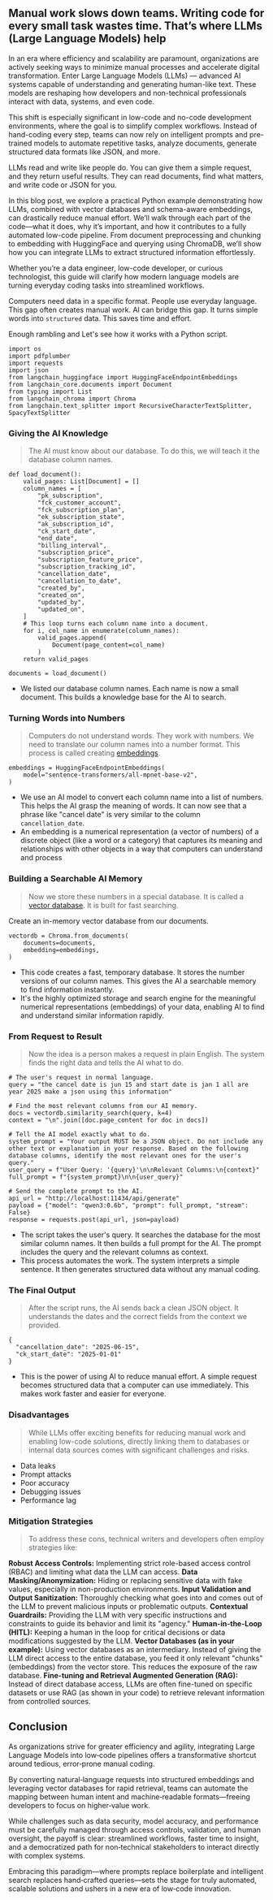 ## Manual work slows down teams. Writing code for every small task wastes time. That’s where LLMs (Large Language Models) help

In an era where efficiency and scalability are paramount, organizations are actively seeking ways to minimize manual processes and accelerate digital transformation. Enter Large Language Models (LLMs) — advanced AI systems capable of understanding and generating human-like text. These models are reshaping how developers and non-technical professionals interact with data, systems, and even code.

This shift is especially significant in low-code and no-code development environments, where the goal is to simplify complex workflows. Instead of hand-coding every step, teams can now rely on intelligent prompts and pre-trained models to automate repetitive tasks, analyze documents, generate structured data formats like JSON, and more.

LLMs read and write like people do. You can give them a simple request, and they return useful results. They can read documents, find what matters, and write code or JSON for you.

In this blog post, we explore a practical Python example demonstrating how LLMs, combined with vector databases and schema-aware embeddings, can drastically reduce manual effort. We’ll walk through each part of the code—what it does, why it’s important, and how it contributes to a fully automated low-code pipeline. From document preprocessing and chunking to embedding with HuggingFace and querying using ChromaDB, we’ll show how you can integrate LLMs to extract structured information effortlessly.

Whether you’re a data engineer, low-code developer, or curious technologist, this guide will clarify how modern language models are turning everyday coding tasks into streamlined workflows.

Computers need data in a specific format. People use everyday language. This gap often creates manual work. AI can bridge this gap. It turns simple words into `structured` data. This saves time and effort.

Enough rambling and Let's see how it works with a Python script.

```
import os
import pdfplumber
import requests
import json
from langchain_huggingface import HuggingFaceEndpointEmbeddings
from langchain_core.documents import Document
from typing import List
from langchain_chroma import Chroma
from langchain.text_splitter import RecursiveCharacterTextSplitter, SpacyTextSplitter
```

### Giving the AI Knowledge

> The AI must know about our database. To do this, we will teach it the database column names.

```
def load_document():
    valid_pages: List[Document] = []
    column_names = [
        "pk_subscription",
        "fck_customer_account",
        "fck_subscription_plan",
        "ek_subscription_state",
        "ak_subscription_id",
        "ck_start_date",
        "end_date",
        "billing_interval",
        "subscription_price",
        "subscription_feature_price",
        "subscription_tracking_id",
        "cancellation_date",
        "cancellation_to_date",
        "created_by",
        "created_on",
        "updated_by",
        "updated_on",
    ]
    # This loop turns each column name into a document.
    for i, col_name in enumerate(column_names):
        valid_pages.append(
            Document(page_content=col_name)
        )
    return valid_pages

documents = load_document()
```

* We listed our database column names. Each name is now a small document. This builds a knowledge base for the AI to search.

### Turning Words into Numbers

> Computers do not understand words. They work with numbers. We need to translate our column names into a number format. This process is called creating [embeddings](https://aws.amazon.com/what-is/embeddings-in-machine-learning/).

```
embeddings = HuggingFaceEndpointEmbeddings(
    model="sentence-transformers/all-mpnet-base-v2",
)
```

* We use an AI model to convert each column name into a list of numbers. This helps the AI grasp the meaning of words. It can now see that a phrase like "cancel date" is very similar to the column `cancellation_date`.
* An embedding is a numerical representation (a vector of numbers) of a discrete object (like a word or a category) that captures its meaning and relationships with other objects in a way that computers can understand and process

### Building a Searchable AI Memory

> Now we store these numbers in a special database. It is called a [vector database](https://www.pinecone.io/learn/vector-database/). It is built for fast searching.

Create an in-memory vector database from our documents.

```
vectordb = Chroma.from_documents(
    documents=documents,
    embedding=embeddings,
)
```

* This code creates a fast, temporary database. It stores the number versions of our column names. This gives the AI a searchable memory to find information instantly.
* It's the highly optimized storage and search engine for the meaningful numerical representations (embeddings) of your data, enabling AI to find and understand similar information rapidly.

### From Request to Result

> Now the idea is a person makes a request in plain English. The system finds the right data and tells the AI what to do.

```
# The user's request in normal language.
query = "the cancel date is jun 15 and start date is jan 1 all are year 2025 make a json using this information"

# Find the most relevant columns from our AI memory.
docs = vectordb.similarity_search(query, k=4)
context = "\n".join([doc.page_content for doc in docs])

# Tell the AI model exactly what to do.
system_prompt = "Your output MUST be a JSON object. Do not include any other text or explanation in your response. Based on the following database columns, identify the most relevant ones for the user's query."
user_query = f"User Query: '{query}'\n\nRelevant Columns:\n{context}"
full_prompt = f"{system_prompt}\n\n{user_query}"

# Send the complete prompt to the AI.
api_url = "http://localhost:11434/api/generate"
payload = {"model": "qwen3:0.6b", "prompt": full_prompt, "stream": False}
response = requests.post(api_url, json=payload)
```

* The script takes the user's query. It searches the database for the most similar column names. It then builds a full prompt for the AI. The prompt includes the query and the relevant columns as context.
* This process automates the work. The system interprets a simple sentence. It then generates structured data without any manual coding.

### The Final Output

> After the script runs, the AI sends back a clean JSON object. It understands the dates and the correct fields from the context we provided.

```
{
  "cancellation_date": "2025-06-15",
  "ck_start_date": "2025-01-01"
}
```

* This is the power of using AI to reduce manual effort. A simple request becomes structured data that a computer can use immediately. This makes work faster and easier for everyone.

### Disadvantages

> While LLMs offer exciting benefits for reducing manual work and enabling low-code solutions, directly linking them to databases or internal data sources comes with significant challenges and risks.

* Data leaks
* Prompt attacks
* Poor accuracy
* Debugging issues
* Performance lag

### Mitigation Strategies

> To address these cons, technical writers and developers often employ strategies like:

**Robust Access Controls:** Implementing strict role-based access control (RBAC) and limiting what data the LLM can access.
**Data Masking/Anonymization:** Hiding or replacing sensitive data with fake values, especially in non-production environments.
**Input Validation and Output Sanitization:** Thoroughly checking what goes into and comes out of the LLM to prevent malicious inputs or problematic outputs.
**Contextual Guardrails:** Providing the LLM with very specific instructions and constraints to guide its behavior and limit its "agency."
**Human-in-the-Loop (HITL):** Keeping a human in the loop for critical decisions or data modifications suggested by the LLM.
**Vector Databases (as in your example):** Using vector databases as an intermediary. Instead of giving the LLM direct access to the entire database, you feed it only relevant "chunks" (embeddings) from the vector store. This reduces the exposure of the raw database.
**Fine-tuning and Retrieval Augmented Generation (RAG):** Instead of direct database access, LLMs are often fine-tuned on specific datasets or use RAG (as shown in your code) to retrieve relevant information from controlled sources.

## Conclusion

As organizations strive for greater efficiency and agility, integrating Large Language Models into low‑code pipelines offers a transformative shortcut around tedious, error‑prone manual coding.

By converting natural‐language requests into structured embeddings and leveraging vector databases for rapid retrieval, teams can automate the mapping between human intent and machine‑readable formats—freeing developers to focus on higher‑value work.

While challenges such as data security, model accuracy, and performance must be carefully managed through access controls, validation, and human oversight, the payoff is clear: streamlined workflows, faster time to insight, and a democratized path for non‑technical stakeholders to interact directly with complex systems.

Embracing this paradigm—where prompts replace boilerplate and intelligent search replaces hand‑crafted queries—sets the stage for truly automated, scalable solutions and ushers in a new era of low‑code innovation.
